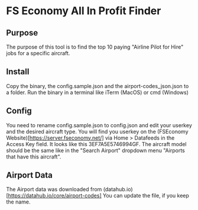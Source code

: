 # FS Economy All In Profit Finder

## Purpose

The purpose of this tool is to find the top 10 paying "Airline Pilot for Hire" jobs for
a specific aircraft.

## Install

Copy the binary, the config.sample.json and the airport-codes_json.json to a folder.
Run the binary in a terminal like iTerm (MacOS) or cmd (Windows)

## Config

You need to rename config.sample.json to config.json and edit your userkey and the
desired aircraft type. You will find you userkey on the (FSEconomy Website)[https://server.fseconomy.net/] via
Home > Datafeeds in the Access Key field. It looks like this 3EF7A5E5746994GF.
The aircraft model should be the same like in the "Search Airport" dropdown menu "Airports that have this aircraft".

## Airport Data

The Airport data was downloaded from (datahub.io)[https://datahub.io/core/airport-codes] You can update the file, if you keep
the name.
